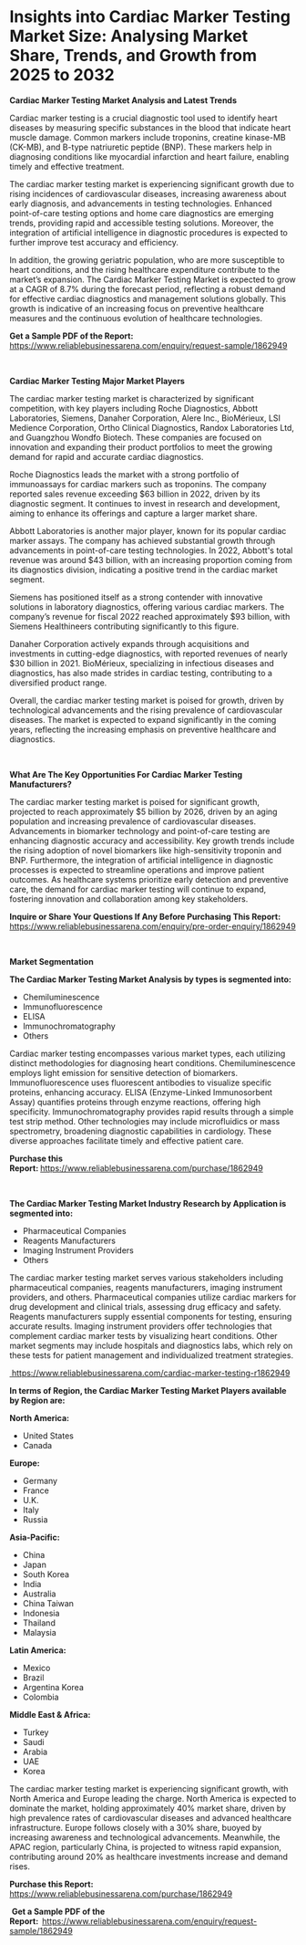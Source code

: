 <p><h1>Insights into Cardiac Marker Testing Market Size: Analysing Market Share, Trends, and Growth from 2025 to 2032</h1></p><p><strong>Cardiac Marker Testing Market Analysis and Latest Trends</strong></p>
<p><p>Cardiac marker testing is a crucial diagnostic tool used to identify heart diseases by measuring specific substances in the blood that indicate heart muscle damage. Common markers include troponins, creatine kinase-MB (CK-MB), and B-type natriuretic peptide (BNP). These markers help in diagnosing conditions like myocardial infarction and heart failure, enabling timely and effective treatment.</p><p>The cardiac marker testing market is experiencing significant growth due to rising incidences of cardiovascular diseases, increasing awareness about early diagnosis, and advancements in testing technologies. Enhanced point-of-care testing options and home care diagnostics are emerging trends, providing rapid and accessible testing solutions. Moreover, the integration of artificial intelligence in diagnostic procedures is expected to further improve test accuracy and efficiency.</p><p>In addition, the growing geriatric population, who are more susceptible to heart conditions, and the rising healthcare expenditure contribute to the market’s expansion. The Cardiac Marker Testing Market is expected to grow at a CAGR of 8.7% during the forecast period, reflecting a robust demand for effective cardiac diagnostics and management solutions globally. This growth is indicative of an increasing focus on preventive healthcare measures and the continuous evolution of healthcare technologies.</p></p>
<p><strong>Get a Sample PDF of the Report:&nbsp;</strong> <a href="https://www.reliablebusinessarena.com/enquiry/request-sample/1862949?utm_campaign=2116&utm_medium=2&utm_source=Github&utm_content=ia&utm_term=13042025&utm_id=cardiac-marker-testing">https://www.reliablebusinessarena.com/enquiry/request-sample/1862949</a></p>
<p>&nbsp;</p>
<p><strong>Cardiac Marker Testing Major Market Players</strong></p>
<p><p>The cardiac marker testing market is characterized by significant competition, with key players including Roche Diagnostics, Abbott Laboratories, Siemens, Danaher Corporation, Alere Inc., BioMérieux, LSI Medience Corporation, Ortho Clinical Diagnostics, Randox Laboratories Ltd, and Guangzhou Wondfo Biotech. These companies are focused on innovation and expanding their product portfolios to meet the growing demand for rapid and accurate cardiac diagnostics.</p><p>Roche Diagnostics leads the market with a strong portfolio of immunoassays for cardiac markers such as troponins. The company reported sales revenue exceeding $63 billion in 2022, driven by its diagnostic segment. It continues to invest in research and development, aiming to enhance its offerings and capture a larger market share.</p><p>Abbott Laboratories is another major player, known for its popular cardiac marker assays. The company has achieved substantial growth through advancements in point-of-care testing technologies. In 2022, Abbott's total revenue was around $43 billion, with an increasing proportion coming from its diagnostics division, indicating a positive trend in the cardiac market segment.</p><p>Siemens has positioned itself as a strong contender with innovative solutions in laboratory diagnostics, offering various cardiac markers. The company’s revenue for fiscal 2022 reached approximately $93 billion, with Siemens Healthineers contributing significantly to this figure.</p><p>Danaher Corporation actively expands through acquisitions and investments in cutting-edge diagnostics, with reported revenues of nearly $30 billion in 2021. BioMérieux, specializing in infectious diseases and diagnostics, has also made strides in cardiac testing, contributing to a diversified product range.</p><p>Overall, the cardiac marker testing market is poised for growth, driven by technological advancements and the rising prevalence of cardiovascular diseases. The market is expected to expand significantly in the coming years, reflecting the increasing emphasis on preventive healthcare and diagnostics.</p></p>
<p>&nbsp;</p>
<p><strong>What Are The Key Opportunities For Cardiac Marker Testing Manufacturers?</strong></p>
<p><p>The cardiac marker testing market is poised for significant growth, projected to reach approximately $5 billion by 2026, driven by an aging population and increasing prevalence of cardiovascular diseases. Advancements in biomarker technology and point-of-care testing are enhancing diagnostic accuracy and accessibility. Key growth trends include the rising adoption of novel biomarkers like high-sensitivity troponin and BNP. Furthermore, the integration of artificial intelligence in diagnostic processes is expected to streamline operations and improve patient outcomes. As healthcare systems prioritize early detection and preventive care, the demand for cardiac marker testing will continue to expand, fostering innovation and collaboration among key stakeholders.</p></p>
<p><strong>Inquire or Share Your Questions If Any Before Purchasing This Report:</strong> <a href="https://www.reliablebusinessarena.com/enquiry/pre-order-enquiry/1862949?utm_campaign=2116&utm_medium=2&utm_source=Github&utm_content=ia&utm_term=13042025&utm_id=cardiac-marker-testing">https://www.reliablebusinessarena.com/enquiry/pre-order-enquiry/1862949</a></p>
<p>&nbsp;</p>
<p><strong>Market Segmentation</strong></p>
<p><strong>The Cardiac Marker Testing Market Analysis by types is segmented into:</strong></p>
<p><ul><li>Chemiluminescence</li><li>Immunofluorescence</li><li>ELISA</li><li>Immunochromatography</li><li>Others</li></ul></p>
<p><p>Cardiac marker testing encompasses various market types, each utilizing distinct methodologies for diagnosing heart conditions. Chemiluminescence employs light emission for sensitive detection of biomarkers. Immunofluorescence uses fluorescent antibodies to visualize specific proteins, enhancing accuracy. ELISA (Enzyme-Linked Immunosorbent Assay) quantifies proteins through enzyme reactions, offering high specificity. Immunochromatography provides rapid results through a simple test strip method. Other technologies may include microfluidics or mass spectrometry, broadening diagnostic capabilities in cardiology. These diverse approaches facilitate timely and effective patient care.</p></p>
<p><strong>Purchase this Report:&nbsp;</strong><a href="https://www.reliablebusinessarena.com/purchase/1862949?utm_campaign=2116&utm_medium=2&utm_source=Github&utm_content=ia&utm_term=13042025&utm_id=cardiac-marker-testing">https://www.reliablebusinessarena.com/purchase/1862949</a></p>
<p>&nbsp;</p>
<p><strong>The Cardiac Marker Testing Market Industry Research by Application is segmented into:</strong></p>
<p><ul><li>Pharmaceutical Companies</li><li>Reagents Manufacturers</li><li>Imaging Instrument Providers</li><li>Others</li></ul></p>
<p><p>The cardiac marker testing market serves various stakeholders including pharmaceutical companies, reagents manufacturers, imaging instrument providers, and others. Pharmaceutical companies utilize cardiac markers for drug development and clinical trials, assessing drug efficacy and safety. Reagents manufacturers supply essential components for testing, ensuring accurate results. Imaging instrument providers offer technologies that complement cardiac marker tests by visualizing heart conditions. Other market segments may include hospitals and diagnostics labs, which rely on these tests for patient management and individualized treatment strategies.</p></p>
<p><a href="https://www.reliablebusinessarena.com/cardiac-marker-testing-r1862949?utm_campaign=2116&utm_medium=2&utm_source=Github&utm_content=ia&utm_term=13042025&utm_id=cardiac-marker-testing">&nbsp;https://www.reliablebusinessarena.com/cardiac-marker-testing-r1862949</a></p>
<p><strong>In terms of Region, the Cardiac Marker Testing Market Players available by Region are:</strong></p>
<p>
    <p> <strong> North America: </strong>
        <ul>
            <li>United States</li>
            <li>Canada</li>
        </ul>
        </p> 
    <p> <strong> Europe: </strong>
        <ul>
            <li>Germany</li>
            <li>France</li>
            <li>U.K.</li>
            <li>Italy</li>
            <li>Russia</li>
        </ul>
        </p> 
    <p> <strong> Asia-Pacific: </strong>
        <ul>
            <li>China</li>
            <li>Japan</li>
            <li>South Korea</li>
            <li>India</li>
            <li>Australia</li>
            <li>China Taiwan</li>
            <li>Indonesia</li>
            <li>Thailand</li>
            <li>Malaysia</li>
        </ul>
        </p> 
    <p> <strong> Latin America: </strong>
        <ul>
            <li>Mexico</li>
            <li>Brazil</li>
            <li>Argentina Korea</li>
            <li>Colombia</li>
        </ul>
        </p> 
    <p> <strong> Middle East & Africa: </strong>
        <ul>
            <li>Turkey</li>
            <li>Saudi</li>
            <li>Arabia</li>
            <li>UAE</li>
            <li>Korea</li>
        </ul>
    </p>
    </p>
<p><p>The cardiac marker testing market is experiencing significant growth, with North America and Europe leading the charge. North America is expected to dominate the market, holding approximately 40% market share, driven by high prevalence rates of cardiovascular diseases and advanced healthcare infrastructure. Europe follows closely with a 30% share, buoyed by increasing awareness and technological advancements. Meanwhile, the APAC region, particularly China, is projected to witness rapid expansion, contributing around 20% as healthcare investments increase and demand rises.</p></p>
<p><strong>Purchase this Report: </strong><a href="https://www.reliablebusinessarena.com/purchase/1862949?utm_campaign=2116&utm_medium=2&utm_source=Github&utm_content=ia&utm_term=13042025&utm_id=cardiac-marker-testing">https://www.reliablebusinessarena.com/purchase/1862949</a></p>
<p>&nbsp;<strong>Get a Sample PDF of the Report:&nbsp;&nbsp;</strong><a href="https://www.reliablebusinessarena.com/enquiry/request-sample/1862949?utm_campaign=2116&utm_medium=2&utm_source=Github&utm_content=ia&utm_term=13042025&utm_id=cardiac-marker-testing">https://www.reliablebusinessarena.com/enquiry/request-sample/1862949</a></p>
<p><strong></strong></p>
<p><p></p><p></p><p></p></p>